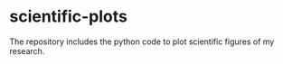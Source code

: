 # scientific-plots
The repository includes the python code to plot scientific figures of my research.
